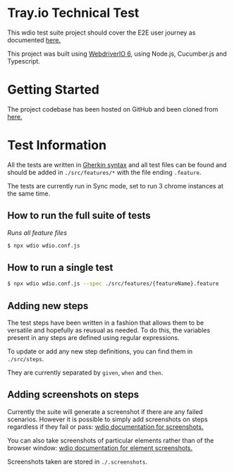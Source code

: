 # Tray.io Technical Test

This wdio test suite project should cover the E2E user journey as documented [here.](https://9e90bdc0-5a71-4abd-89c6-f1a458efb4c2.trayapp.io/)

This project was built using [WebdriverIO 6](https://webdriver.io/docs/gettingstarted.html), using Node.js, Cucumber.js and Typescript.

# Getting Started

The project codebase has been hosted on GitHub and been cloned from [here.](https://github.com/CaraGP/TrayTechTest)

# Test Information

All the tests are written in [Gherkin syntax](https://cucumber.io/docs/gherkin/reference/) and all test files can be found and should be added in `./src/features/*` with the file ending `.feature`.

The tests are currently run in Sync mode, set to run 3 chrome instances at the same time.

## How to run the full suite of tests

_Runs all feature files_

```sh
$ npx wdio wdio.conf.js
```

## How to run a single test

```sh
$ npx wdio wdio.conf.js --spec ./src/features/{featureName}.feature
```

## Adding new steps

The test steps have been written in a fashion that allows them to be versatile and hopefully as reusual as needed. To do this, the variables present in any steps are defined using regular expressions.

To update or add any new step definitions, you can find them in `./src/steps`.

They are currently separated by `given`, `when` and `then`.

## Adding screenshots on steps

Currently the suite will generate a screenshot if there are any failed scenarios. However it is possible to simply add screenshots on steps regardless if they fail or pass: [wdio documentation for screenshots.](https://webdriver.io/docs/api/browser/saveScreenshot.html)

You can also take screenshots of particular elements rather than of the browser window: [wdio documentation for element screenshots.](https://webdriver.io/docs/api/element/saveScreenshot.html)

Screenshots taken are stored in `./.screenshots`.
